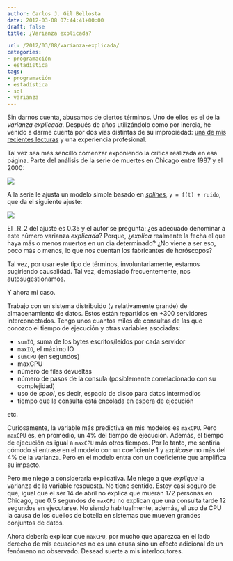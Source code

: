 ```yaml
---
author: Carlos J. Gil Bellosta
date: 2012-03-08 07:44:41+00:00
draft: false
title: ¿Varianza explicada?

url: /2012/03/08/varianza-explicada/
categories:
- programación
- estadística
tags:
- programación
- estadística
- sql
- varianza
---
```


Sin darnos cuenta, abusamos de ciertos términos. Uno de ellos es el de la _varianza explicada_. Después de años utilizándolo como por inercia, he venido a darme cuenta por dos vías distintas de su impropiedad: [una de mis recientes lecturas](http://cscs.umich.edu/~crshalizi/weblog/874.html) y una experiencia profesional.

Tal vez sea más sencillo comenzar exponiendo la crítica realizada en esa página. Parte del análisis de la serie de muertes en Chicago entre 1987 y el 2000:

[![](/wp-uploads/2012/03/mortalidad_chicago.png)
](/wp-uploads/2012/03/mortalidad_chicago.png)

A la serie le ajusta un modelo simple basado en [_splines_](http://en.wikipedia.org/wiki/Smoothing_spline), `y = f(t) + ruido`, que da el siguiente ajuste:

[![](/wp-uploads/2012/03/mortalidad_chicago_predicha.png)
](/wp-uploads/2012/03/mortalidad_chicago_predicha.png)

El _R_2 del ajuste es 0.35 y el autor se pregunta: ¿es adecuado denominar a este número varianza _explicada_? Porque, ¿_explica_ realmente la fecha el que haya más o menos muertos en un día determinado? ¿No viene a ser eso, poco más o menos, lo que nos cuentan los fabricantes de horóscopos?

Tal vez, por usar este tipo de términos, involuntariamente, estamos sugiriendo causalidad. Tal vez, demasiado frecuentemente, nos autosugestionamos.

Y ahora mi caso.

Trabajo con un sistema distribuido (y relativamente grande) de almacenamiento de datos. Estos están repartidos en +300 servidores interconectados. Tengo unos cuantos miles de consultas de las que conozco el tiempo de ejecución y otras variables asociadas:

* `sumIO`, suma de los bytes escritos/leídos por cada servidor
* `maxIO`, el máximo IO
* `sumCPU` (en segundos)
* maxCPU
* número de filas devueltas
* número de pasos de la consula (posiblemente correlacionado con su complejidad)
* uso de _spool_, es decir, espacio de disco para datos intermedios
* tiempo que la consulta está encolada en espera de ejecución

etc.

Curiosamente, la variable más predictiva en mis modelos es `maxCPU`. Pero `maxCPU` es, en promedio, un 4% del tiempo de ejecución. Además, el tiempo de ejecución es igual a `maxCPU` más otros tiempos. Por lo tanto, me sentiría cómodo si entrase en el modelo con un coeficiente 1 y _explicase_ no más del 4% de la varianza. Pero en el modelo entra con un coeficiente que amplifica su impacto.

Pero me niego a considerarla explicativa. Me niego a que _explique_ la varianza de la variable respuesta. No tiene sentido. Estoy casi seguro de que, igual que el ser 14 de abril no explica que mueran 172 personas en Chicago, que 0.5 segundos de `maxCPU` no explican que una consulta tarde 12 segundos en ejecutarse. No siendo habitualmente, además, el uso de CPU la causa de los cuellos de botella en sistemas que mueven grandes conjuntos de datos.

Ahora debería explicar que `maxCPU`, por mucho que aparezca en el lado derecho de mis ecuaciones no es una causa sino un efecto adicional de un fenómeno no observado. Desead suerte a mis interlocutores.
